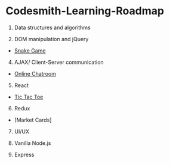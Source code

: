 # Codesmith-Learning-Roadmap

1. Data structures and algorithms

2. DOM manipulation and jQuery
  - [Snake Game](https://github.com/yankun-song/Snake-Game)
4. AJAX/ Client-Server communication
  - [Online Chatroom](https://github.com/yankun-song/Online-Chat-Room)
5. React
  - [Tic Tac Toe](https://github.com/yankun-song/Tic-Tac-Toe)
6. Redux
  - [Market Cards]
7. UI/UX

8. Vanilla Node.js

9. Express

